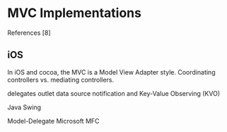 MVC Implementations
===================



 
References [8]

iOS
----
In iOS and cocoa, the MVC is a Model View Adapter style.
Coordinating controllers vs. mediating controllers.


delegates
outlet
data source
notification and Key-Value Observing (KVO)

Java Swing

Model-Delegate
Microsoft
MFC

